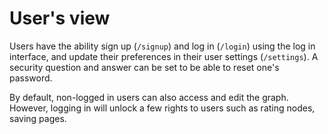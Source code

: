# User's view

Users have the ability sign up (`/signup`) and log in (`/login`) using the log in interface, and update their preferences in their user settings (`/settings`).
A security question and answer can be set to be able to reset one's password.

By default, non-logged in users can also access and edit the graph.
However, logging in will unlock a few rights to users such as rating nodes, saving pages.
